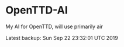 # OpenTTD-AI
My AI for OpenTTD, will use primarily air

Latest backup: Sun Sep 22 23:32:01 UTC 2019
